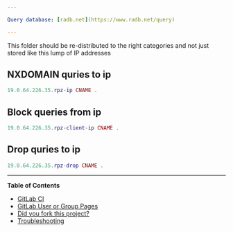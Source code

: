 ```yaml
---

Query database: [radb.net](https://www.radb.net/query)

---
```


This folder should be re-distributed to the right categories and not just
stored like this lump of IP addresses

## NXDOMAIN quries to ip

```lua
19.0.64.226.35.rpz-ip CNAME .
```

## Block queries from ip

```lua
19.0.64.226.35.rpz-client-ip CNAME .
```

## Drop quries to ip

```lua
19.0.64.226.35.rpz-drop CNAME .
```

---

**Table of Contents**

- [GitLab CI](#gitlab-ci)
- [GitLab User or Group Pages](#gitlab-user-or-group-pages)
- [Did you fork this project?](#did-you-fork-this-project)
- [Troubleshooting](#troubleshooting)
